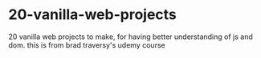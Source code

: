 # 20-vanilla-web-projects
20 vanilla web projects to make, for having better understanding of js and dom. this is from brad traversy's udemy course
